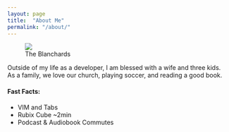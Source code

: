```yaml
---
layout: page
title:  "About Me"
permalink: "/about/"
---
```


<figure class="aligncenter">
        <img src="https://www.example.com/photo.jpg" />
        <figcaption>The Blanchards</figcaption>
</figure>

Outside of my life as a developer, I am blessed with a wife and three kids.  As a family, we love our church, playing soccer, and reading a good book.  

#### Fast Facts:
* VIM and Tabs
* Rubix Cube ~2min
* Podcast & Audiobook Commutes

